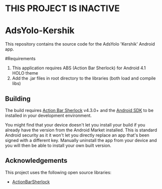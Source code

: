 THIS PROJECT IS INACTIVE
=======

AdsYolo-Kershik
===============

This repository contains the source code for the AdsYolo 'Kershik' Android app.

#Requirements
1. This application requires ABS (Action Bar Sherlock) for Android 4.1 HOLO theme
2. Add the .jar files in root directory to the libraries (both load and compile libs)

## Building

The build requires [Action Bar Sherlock](http://actionbarsherlock.com/)
v4.3.0+ and the [Android SDK](http://developer.android.com/sdk/index.html)
to be installed in your development environment.

You might find that your device doesn't let you install your build if you
already have the version from the Android Market installed.  This is standard
Android security as it it won't let you directly replace an app that's been
signed with a different key.  Manually uninstall the app from your device and
you will then be able to install your own built version.

## Acknowledgements

This project uses the following open source libraries:

* [ActionBarSherlock](https://github.com/JakeWharton/ActionBarSherlock)
